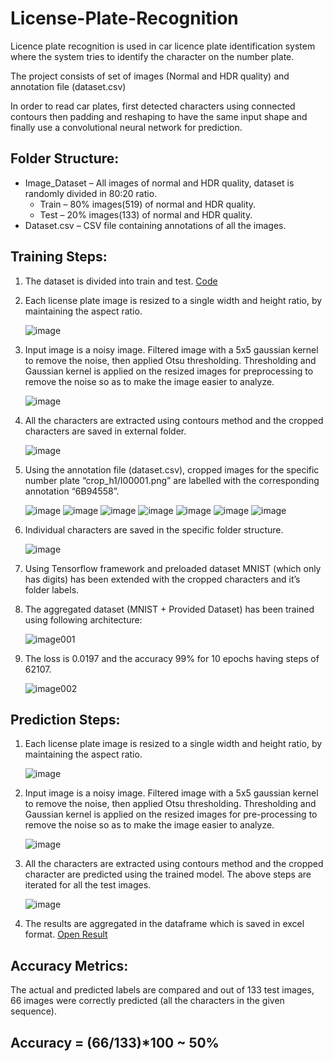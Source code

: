 # License-Plate-Recognition

Licence plate recognition is used in car licence plate identification system where the system tries to identify the character on the number plate.

The project consists of set of images (Normal and HDR quality) and annotation file (dataset.csv)

In order to read car plates, first detected characters using connected contours then padding and reshaping to have the same input shape and finally use a convolutional neural network for prediction.

## Folder Structure:
*	Image_Dataset – All images of normal and HDR quality, dataset is randomly divided in 80:20 ratio.
      * Train – 80% images(519) of normal and HDR quality.
      * Test – 20% images(133) of normal and HDR quality.
*	Dataset.csv – CSV file containing annotations of all the images.

## Training Steps:
1.	The dataset is divided into train and test. [Code](https://github.com/AlankritaSrivastava/License_Plate_Recognition/blob/master/resize.py)
2.	Each license plate image is resized to a single width and height ratio, by maintaining the aspect ratio.

    ![image](https://user-images.githubusercontent.com/73849427/97909844-d873ae00-1d6e-11eb-9b57-2d0f34710247.png)
 
3.	Input image is a noisy image. Filtered image with a 5x5 gaussian kernel to remove the noise, then applied Otsu thresholding. Thresholding and Gaussian kernel is applied on the resized images for preprocessing to remove the noise so as to make the image easier to analyze.
 
    ![image](https://user-images.githubusercontent.com/73849427/97909909-f6411300-1d6e-11eb-9567-6aacf140b060.png)

4.	All the characters are extracted using contours method and the cropped characters are saved in external folder.
  
    ![image](https://user-images.githubusercontent.com/73849427/97909944-05c05c00-1d6f-11eb-87dd-5eba746c54b2.png)

5.	Using the annotation file (dataset.csv), cropped images for the specific number plate “crop_h1/I00001.png” are labelled with the corresponding annotation “6B94558”.
      
    ![image](https://user-images.githubusercontent.com/73849427/97910007-1c66b300-1d6f-11eb-9da3-7e48ac9d7bfd.png) ![image](https://user-images.githubusercontent.com/73849427/97910024-21c3fd80-1d6f-11eb-9b8c-e110b87de139.png) ![image](https://user-images.githubusercontent.com/73849427/97910031-25578480-1d6f-11eb-8b8b-3d4861513359.png) ![image](https://user-images.githubusercontent.com/73849427/97910042-27b9de80-1d6f-11eb-94bb-7613305d570f.png) ![image](https://user-images.githubusercontent.com/73849427/97910050-2b4d6580-1d6f-11eb-88c6-002c36c33825.png) ![image](https://user-images.githubusercontent.com/73849427/97910058-2dafbf80-1d6f-11eb-8961-4ebfedb301c1.png) ![image](https://user-images.githubusercontent.com/73849427/97910072-33a5a080-1d6f-11eb-85cd-a35b76752213.png)           

6.	Individual characters are saved in the specific folder structure.

    ![image](https://user-images.githubusercontent.com/73849427/97910133-4f10ab80-1d6f-11eb-9a5f-5784b856494c.png)


7.	Using Tensorflow framework and preloaded dataset MNIST (which only has digits) has been extended with the cropped characters and it’s folder labels.

   
8.	The aggregated dataset (MNIST + Provided Dataset) has been trained using following architecture:

    ![image001](https://user-images.githubusercontent.com/73849427/97909163-c80f0380-1d6d-11eb-80ab-0d92d67d833d.png)
 

9.	The loss is 0.0197 and the accuracy 99% for 10 epochs having steps of 62107.

    ![image002](https://user-images.githubusercontent.com/73849427/97909689-a4988880-1d6e-11eb-9820-7b55632cbe59.png)




## Prediction Steps:
1.	Each license plate image is resized to a single width and height ratio, by maintaining the aspect ratio.

    ![image](https://user-images.githubusercontent.com/73849427/97910279-8aab7580-1d6f-11eb-957a-4baffd1403e1.png)

2.	Input image is a noisy image. Filtered image with a 5x5 gaussian kernel to remove the noise, then applied Otsu thresholding. Thresholding and Gaussian kernel is applied on the resized images for pre-processing to remove the noise so as to make the image easier to analyze.

    ![image](https://user-images.githubusercontent.com/73849427/97910286-8d0dcf80-1d6f-11eb-811b-d00de4d69c22.png)  

3.	All the characters are extracted using contours method and the cropped character are predicted using the trained model. The above steps are iterated for all the test images.

    ![image](https://user-images.githubusercontent.com/73849427/97910296-8f702980-1d6f-11eb-996a-55efb0355f02.png)

4.	The results are aggregated in the dataframe which is saved in excel format. [Open Result](https://github.com/AlankritaSrivastava/License_Plate_Recognition/blob/master/Results.csv)

## Accuracy Metrics:
The actual and predicted labels are compared and out of 133 test images, 66 images were correctly predicted (all the characters in the given sequence).
## Accuracy = (66/133)*100 ~ 50%
